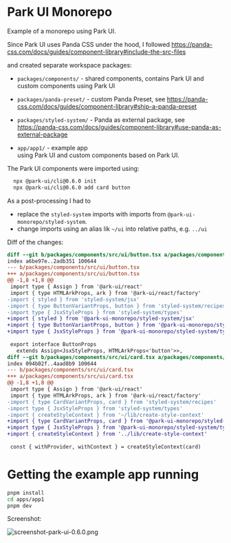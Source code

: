 # Park UI Monorepo

Example of a monorepo using Park UI.

Since Park UI uses Panda CSS under the hood, I followed
https://panda-css.com/docs/guides/component-library#include-the-src-files

and created separate workspace packages:

* `packages/components/` - shared components, 
  contains Park UI and custom components using Park UI
* `packages/panda-preset/` - custom Panda Preset, 
  see https://panda-css.com/docs/guides/component-library#ship-a-panda-preset
* `packages/styled-system/` - Panda as external package, 
  see https://panda-css.com/docs/guides/component-library#use-panda-as-external-package

 * `app/app1/` - example app  
   using Park UI and custom components based on Park UI.

The Park UI components were imported using:
                     
```bash
  npx @park-ui/cli@0.6.0 init
  npx @park-ui/cli@0.6.0 add card button
```

As a post-processing I had to 

* replace the `styled-system` imports with imports from `@park-ui-monorepo/styled-system`.                
* change imports using an alias lik `~/ui` into relative paths, e.g. `../ui`

Diff of the changes:

```diff
diff --git b/packages/components/src/ui/button.tsx a/packages/components/src/ui/button.tsx
index a6be97e..2adb351 100644
--- b/packages/components/src/ui/button.tsx
+++ a/packages/components/src/ui/button.tsx
@@ -1,8 +1,8 @@
 import type { Assign } from '@ark-ui/react'
 import { type HTMLArkProps, ark } from '@ark-ui/react/factory'
-import { styled } from 'styled-system/jsx'
-import { type ButtonVariantProps, button } from 'styled-system/recipes'
-import type { JsxStyleProps } from 'styled-system/types'
+import { styled } from '@park-ui-monorepo/styled-system/jsx'
+import { type ButtonVariantProps, button } from '@park-ui-monorepo/styled-system/recipes'
+import type { JsxStyleProps } from '@park-ui-monorepo/styled-system/types'
 
 export interface ButtonProps
   extends Assign<JsxStyleProps, HTMLArkProps<'button'>>,
diff --git b/packages/components/src/ui/card.tsx a/packages/components/src/ui/card.tsx
index 094b02f..4aad8b9 100644
--- b/packages/components/src/ui/card.tsx
+++ a/packages/components/src/ui/card.tsx
@@ -1,8 +1,8 @@
 import type { Assign } from '@ark-ui/react'
 import { type HTMLArkProps, ark } from '@ark-ui/react/factory'
-import { type CardVariantProps, card } from 'styled-system/recipes'
-import type { JsxStyleProps } from 'styled-system/types'
-import { createStyleContext } from '~/lib/create-style-context'
+import { type CardVariantProps, card } from '@park-ui-monorepo/styled-system/recipes'
+import type { JsxStyleProps } from '@park-ui-monorepo/styled-system/types'
+import { createStyleContext } from '../lib/create-style-context'
 
 const { withProvider, withContext } = createStyleContext(card)
```

# Getting the example app running

```bash
pnpm install
cd apps/app1
pnpm dev
````

Screenshot:

![screenshot-park-ui-0.6.0.png](screenshot-park-ui-0.6.0.png)

